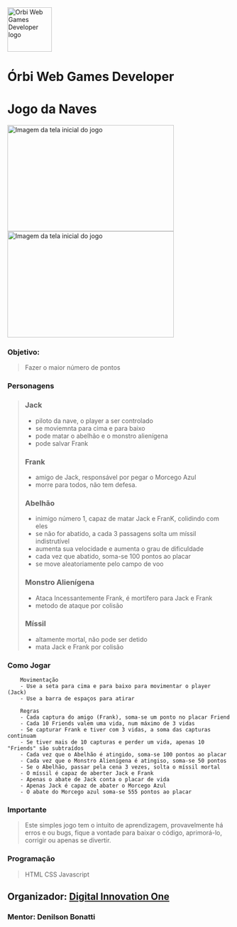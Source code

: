 <img src="https://hermes.digitalinnovation.one/tracks/5a0ef2bf-8cca-4be7-b506-3945fbb8f1d4.png" alt="Orbi Web Games Developer logo" style="height: 100px; width: 100px">

# Órbi Web Games Developer

# Jogo da Naves


<img src="https://i.postimg.cc/rFb9bvFs/start-Game.jpg" alt="Imagem da tela inicial do jogo" style="height: 239px; width: 375px">

<img src="https://i.postimg.cc/RFHRvds9/image-Game01.jpg" alt="Imagem da tela inicial do jogo" style="height: 239px; width: 375px">

### Objetivo:
> Fazer o maior número de pontos

### Personagens
> ### Jack
>  - piloto da nave, o player a ser controlado
>  - se moviemnta para cima e para baixo
>  - pode matar o abelhão e o monstro alienígena
>  - pode salvar Frank
> ### Frank 
>  - amigo de Jack, responsável por pegar o Morcego Azul
>  - morre para todos, não tem defesa.
> ### Abelhão
>  - inimigo número 1, capaz de matar Jack e FranK, colidindo com eles
>  - se não for abatido, a cada 3 passagens solta um míssil indistrutível
>  - aumenta sua velocidade e aumenta o grau de dificuldade
>  - cada vez que abatido, soma-se 100 pontos ao placar
>  - se move aleatoriamente pelo campo de voo
>  ### Monstro Alienígena
>  - Ataca Incessantemente Frank, é mortífero para Jack e Frank
>  - metodo de ataque por colisão
>  ### Míssil
>  - altamente mortal, não pode ser detido
>  - mata Jack e Frank por colisão

### Como Jogar
        Movimentação
        - Use a seta para cima e para baixo para movimentar o player (Jack)
        - Use a barra de espaços para atirar

        Regras
        - Cada captura do amigo (Frank), soma-se um ponto no placar Friend
        - Cada 10 Friends valem uma vida, num máximo de 3 vidas
        - Se capturar Frank e tiver com 3 vidas, a soma das capturas continuam
        - Se tiver mais de 10 capturas e perder um vida, apenas 10 "Friends" são subtraídos
        - Cada vez que o Abelhão é atingido, soma-se 100 pontos ao placar
        - Cada vez que o Monstro Alienígena é atingiso, soma-se 50 pontos
        - Se o Abelhão, passar pela cena 3 vezes, solta o míssil mortal
        - O míssil é capaz de aberter Jack e Frank
        - Apenas o abate de Jack conta o placar de vida
        - Apenas Jack é capaz de abater o Morcego Azul
        - O abate do Morcego azul soma-se 555 pontos ao placar

### Importante
> Este simples jogo tem o intuito de aprendizagem, provavelmente há erros e ou bugs, fique a vontade para baixar o código, aprimorá-lo, corrigir ou apenas se divertir.

### Programação
> HTML
> CSS
> Javascript


## Organizador: [Digital Innovation One](https://web.dio.me/home)
### Mentor: Denilson Bonatti
